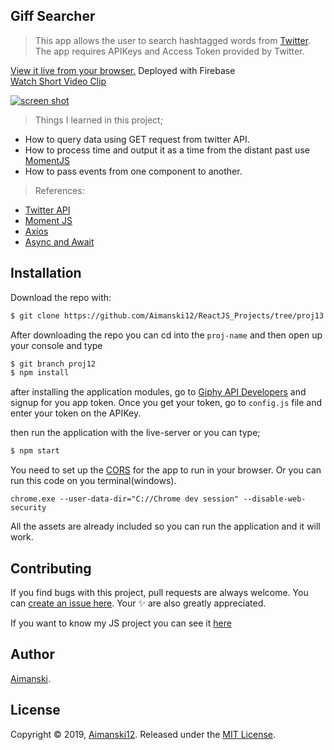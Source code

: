 ## Giff Searcher

> This app allows the user to search hashtagged words from [Twitter](https://twitter.com). The app requires APIKeys and Access Token provided by Twitter. 

[View it live from your browser.](http://bit.ly/2RwP9jx) Deployed with Firebase<br>
[Watch Short Video Clip](https://youtu.be/EPNche7kZBQ) <br>

<div float="left">
  <a href="https://youtu.be/EPNche7kZBQ">
    <img src="https://github.com/Aimanski12/proj-resource/blob/master/libs/react/react13-tweetersearch.gif" alt="screen shot">
  </a>
</div>

> Things I learned in this project;
  * How to query data using GET request from twitter API.
  * How to process time and output it as a time from the distant past use [MomentJS](https://momentjs.com/)
  * How to pass events from one component to another.

  > References:
  * [Twitter API](https://developer.twitter.com/en/docs)
  * [Moment JS](https://momentjs.com/)
  * [Axios](https://www.npmjs.com/package/axios)
  * [Async and Await](https://developer.mozilla.org/en-US/docs/Web/JavaScript/Reference/Statements/async_function)


## Installation

Download the repo with:

```bash
$ git clone https://github.com/Aimanski12/ReactJS_Projects/tree/proj13 proj-name
```

After downloading the repo you can cd into the `proj-name` and then open up your console and type 

```bash
$ git branch proj12
$ npm install
```

after installing the application modules, go to [Giphy API Developers](https://developers.giphy.com/) and signup for you app token. Once you get your token, go to `config.js` file and enter your token on the APIKey.

then run the application with the live-server or you can type;

```bash
$ npm start
```

You need to set up the [CORS](https://developer.mozilla.org/en-US/docs/Web/HTTP/CORS) for the app to run in your browser. Or you can run this code on you terminal(windows).

`chrome.exe --user-data-dir="C://Chrome dev session" --disable-web-security`


All the assets are already included so you can run the application and it will work. 

## Contributing

If you find bugs with this project, pull requests are always welcome. You can [create an issue here](https://github.com/Aimanski12/ReactJS_Projects/issues/new).
Your :sparkles: are also greatly appreciated.

If you want to know my JS project you can see it [here](http://bit.ly/aiman-javascript-projects)

## Author

[Aimanski](http://bit.ly/aiman-profile-github).

## License 

Copyright © 2019, [Aimanski12](http://bit.ly/aiman-profile-github).
Released under the [MIT License](LICENSE).

